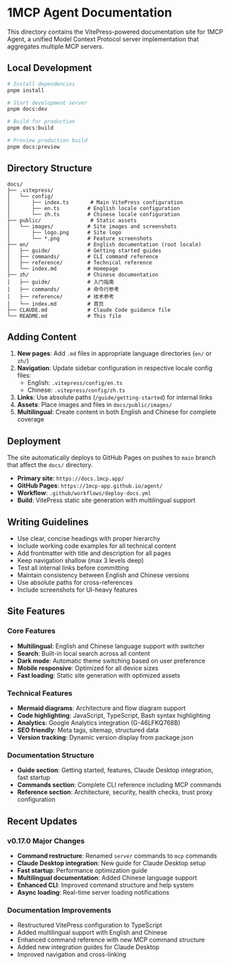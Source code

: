 # 1MCP Agent Documentation

This directory contains the VitePress-powered documentation site for 1MCP Agent, a unified Model Context Protocol server implementation that aggregates multiple MCP servers.

## Local Development

```bash
# Install dependencies
pnpm install

# Start development server
pnpm docs:dev

# Build for production
pnpm docs:build

# Preview production build
pnpm docs:preview
```

## Directory Structure

```
docs/
├── .vitepress/
│   └── config/
│       ├── index.ts       # Main VitePress configuration
│       ├── en.ts         # English locale configuration
│       └── zh.ts         # Chinese locale configuration
├── public/                # Static assets
│   └── images/           # Site images and screenshots
│       ├── logo.png      # Site logo
│       └── *.png         # Feature screenshots
├── en/                   # English documentation (root locale)
│   ├── guide/            # Getting started guides
│   ├── commands/         # CLI command reference
│   ├── reference/        # Technical reference
│   └── index.md          # Homepage
├── zh/                   # Chinese documentation
│   ├── guide/            # 入门指南
│   ├── commands/         # 命令行参考
│   ├── reference/        # 技术参考
│   └── index.md          # 首页
├── CLAUDE.md             # Claude Code guidance file
└── README.md             # This file
```

## Adding Content

1. **New pages**: Add `.md` files in appropriate language directories (`en/` or `zh/`)
2. **Navigation**: Update sidebar configuration in respective locale config files:
   - English: `.vitepress/config/en.ts`
   - Chinese: `.vitepress/config/zh.ts`
3. **Links**: Use absolute paths (`/guide/getting-started`) for internal links
4. **Assets**: Place images and files in `docs/public/images/`
5. **Multilingual**: Create content in both English and Chinese for complete coverage

## Deployment

The site automatically deploys to GitHub Pages on pushes to `main` branch that affect the `docs/` directory.

- **Primary site**: `https://docs.1mcp.app/`
- **GitHub Pages**: `https://1mcp-app.github.io/agent/`
- **Workflow**: `.github/workflows/deploy-docs.yml`
- **Build**: VitePress static site generation with multilingual support

## Writing Guidelines

- Use clear, concise headings with proper hierarchy
- Include working code examples for all technical content
- Add frontmatter with title and description for all pages
- Keep navigation shallow (max 3 levels deep)
- Test all internal links before committing
- Maintain consistency between English and Chinese versions
- Use absolute paths for cross-references
- Include screenshots for UI-heavy features

## Site Features

### Core Features

- **Multilingual**: English and Chinese language support with switcher
- **Search**: Built-in local search across all content
- **Dark mode**: Automatic theme switching based on user preference
- **Mobile responsive**: Optimized for all device sizes
- **Fast loading**: Static site generation with optimized assets

### Technical Features

- **Mermaid diagrams**: Architecture and flow diagram support
- **Code highlighting**: JavaScript, TypeScript, Bash syntax highlighting
- **Analytics**: Google Analytics integration (G-46LFKQ768B)
- **SEO friendly**: Meta tags, sitemap, structured data
- **Version tracking**: Dynamic version display from package.json

### Documentation Structure

- **Guide section**: Getting started, features, Claude Desktop integration, fast startup
- **Commands section**: Complete CLI reference including MCP commands
- **Reference section**: Architecture, security, health checks, trust proxy configuration

## Recent Updates

### v0.17.0 Major Changes

- **Command restructure**: Renamed `server` commands to `mcp` commands
- **Claude Desktop integration**: New guide for Claude Desktop setup
- **Fast startup**: Performance optimization guide
- **Multilingual documentation**: Added Chinese language support
- **Enhanced CLI**: Improved command structure and help system
- **Async loading**: Real-time server loading notifications

### Documentation Improvements

- Restructured VitePress configuration to TypeScript
- Added multilingual support with English and Chinese
- Enhanced command reference with new MCP command structure
- Added new integration guides for Claude Desktop
- Improved navigation and cross-linking
